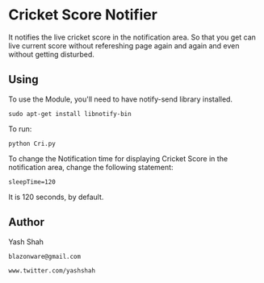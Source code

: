 # Cricket Score Notifier

It notifies the live cricket score in the notification area. So that you get can live current score without refereshing page again and again and even without getting disturbed.

## Using

To use the Module, you'll need to have notify-send library installed.

`sudo apt-get install libnotify-bin `


To run:

`python Cri.py`

To change the Notification time for displaying Cricket Score in the notification area, change the following statement:

`sleepTime=120`

It is 120 seconds, by default.

## Author
Yash Shah

`blazonware@gmail.com`

`www.twitter.com/yashshah`
